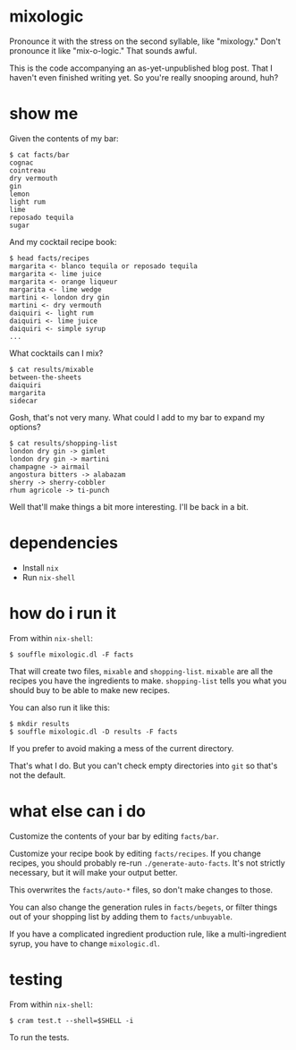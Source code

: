 # mixologic

Pronounce it with the stress on the second syllable, like "mixology." Don't pronounce it like "mix-o-logic." That sounds awful.

This is the code accompanying an as-yet-unpublished blog post. That I haven't even finished writing yet. So you're really snooping around, huh?

# show me

Given the contents of my bar:

```shell-session
$ cat facts/bar
cognac
cointreau
dry vermouth
gin
lemon
light rum
lime
reposado tequila
sugar
```

And my cocktail recipe book:

```shell-session
$ head facts/recipes
margarita <- blanco tequila or reposado tequila
margarita <- lime juice
margarita <- orange liqueur
margarita <- lime wedge
martini <- london dry gin
martini <- dry vermouth
daiquiri <- light rum
daiquiri <- lime juice
daiquiri <- simple syrup
...
```

What cocktails can I mix?

```shell-session
$ cat results/mixable
between-the-sheets
daiquiri
margarita
sidecar
```

Gosh, that's not very many. What could I add to my bar to expand my options?

```shell-session
$ cat results/shopping-list
london dry gin -> gimlet
london dry gin -> martini
champagne -> airmail
angostura bitters -> alabazam
sherry -> sherry-cobbler
rhum agricole -> ti-punch
```

Well that'll make things a bit more interesting. I'll be back in a bit.

# dependencies

- Install `nix`
- Run `nix-shell`

# how do i run it

From within `nix-shell`:

    $ souffle mixologic.dl -F facts

That will create two files, `mixable` and `shopping-list`. `mixable` are all the recipes you have the ingredients to make. `shopping-list` tells you what you should buy to be able to make new recipes.

You can also run it like this:

    $ mkdir results
    $ souffle mixologic.dl -D results -F facts

If you prefer to avoid making a mess of the current directory.

That's what I do. But you can't check empty directories into `git` so that's not the default.

# what else can i do

Customize the contents of your bar by editing `facts/bar`.

Customize your recipe book by editing `facts/recipes`. If you change recipes, you should probably re-run `./generate-auto-facts`. It's not strictly necessary, but it will make your output better.

This overwrites the `facts/auto-*` files, so don't make changes to those.

You can also change the generation rules in `facts/begets`, or filter things out of your shopping list by adding them to `facts/unbuyable`.

If you have a complicated ingredient production rule, like a multi-ingredient syrup, you have to change `mixologic.dl`.

# testing

From within `nix-shell`:

    $ cram test.t --shell=$SHELL -i

To run the tests.
